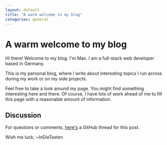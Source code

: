 ```yaml
---
layout: default
title: "A warm welcome to my blog"
categories: general
---
```


# A warm welcome to my blog

Hi there! Welcome to my blog. I'm Max. I am a full-stack web developer based in Germany.

This is my personal blog, where I write about interesting topics I run
across during my work or on my side projects.

Feel free to take a look around my page. You might find something interesting here and there.
Of course, I have lots of work ahead of me to fill this page with a reasonable amount of information.

## Discussion

For questions or comments, [here's](https://github.com/InDieTasten/indietasten.github.io/issues/19) a GitHub thread for this post.

Wish me luck,
~InDieTasten
